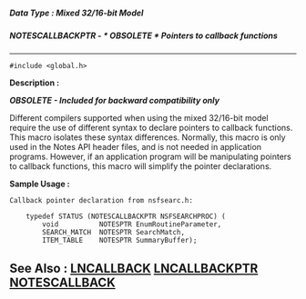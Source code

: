 ##### Data Type : Mixed 32/16-bit Model
##### NOTESCALLBACKPTR - * OBSOLETE * Pointers to callback functions
---
```
#include <global.h>
```
**Description :**

***OBSOLETE - Included for backward compatibility only***

Different compilers supported when using the mixed 32/16-bit model require the 
use of different syntax to declare pointers to callback functions.  This macro 
isolates these syntax differences.  Normally, this macro is only used in the 
Notes API header files, and is not needed in application programs.  However, if 
an application program will be manipulating pointers to callback functions, 
this macro will simplify the pointer declarations.

**Sample Usage :**
```
Callback pointer declaration from nsfsearc.h:

    typedef STATUS (NOTESCALLBACKPTR NSFSEARCHPROC) (
        void          NOTESPTR EnumRoutineParameter,
        SEARCH_MATCH  NOTESPTR SearchMatch,
        ITEM_TABLE    NOTESPTR SummaryBuffer);
```
**See Also :**
[LNCALLBACK](/domino-c-api-docs/reference/Data/LNCALLBACK)
[LNCALLBACKPTR](/domino-c-api-docs/reference/Data/LNCALLBACKPTR)
[NOTESCALLBACK](/domino-c-api-docs/reference/Data/NOTESCALLBACK)
---
